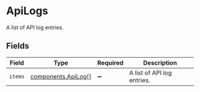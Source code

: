 # ApiLogs

A list of API log entries.


## Fields

| Field                                                    | Type                                                     | Required                                                 | Description                                              |
| -------------------------------------------------------- | -------------------------------------------------------- | -------------------------------------------------------- | -------------------------------------------------------- |
| `items`                                                  | [components.ApiLog](../../models/components/apilog.md)[] | :heavy_minus_sign:                                       | A list of API log entries.                               |